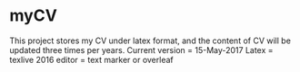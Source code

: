 # myCV
This project stores my CV under latex format, and the content of CV will be updated three times per years.
Current version = 15-May-2017
Latex = texlive 2016
editor = text marker or overleaf
